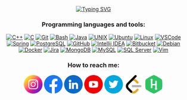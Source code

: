 <!-- ### Mert Musa Temel -->

<!-- https://github.com/DenverCoder1/readme-typing-svg -->
<p align="center">
	<a href="https://www.linkedin.com/in/mertmusatemel"><img src="https://readme-typing-svg.demolab.com?font=montserrat&size=24&pause=1000&color=BBDFC5&center=true&random=false&width=600&lines=Software+Developer+at+PiA;C%2FC%2B%2B+developer%2Flearner+at+Ecole+42;Former+automation+project+engineer;Electronics+and+Telecommunication+Engineer" alt="Typing SVG" /></a>
</p>

<h3 align="center">Programming languages and tools:</h3>
<p align="center">
	<a href="https://cplusplus.com/"> <img src="https://cdn.jsdelivr.net/gh/devicons/devicon/icons/cplusplus/cplusplus-original.svg" alt="C++" width="75"height="75"></a>
	<a href="https://www.open-std.org/jtc1/sc22/wg14/"> <img src="https://cdn.jsdelivr.net/gh/devicons/devicon/icons/c/c-original.svg" alt="C" width="75"height="75"></a>
	<a href="https://git-scm.com/"> <img src="https://cdn.jsdelivr.net/gh/devicons/devicon/icons/git/git-original.svg" alt="Git" width="75" height="75"></a>
	<a href="https://www.gnu.org/software/bash/"> <img src="https://cdn.jsdelivr.net/gh/devicons/devicon/icons/bash/bash-original.svg" alt="Bash" width="75" height="75"></a>
	<a href="https://www.java.com/"> <img src="https://cdn.jsdelivr.net/gh/devicons/devicon/icons/java/java-original.svg" alt="Java" width="75" height="75"></a>
	<a href="https://unix.org/"> <img src="https://cdn.jsdelivr.net/gh/devicons/devicon/icons/unix/unix-original.svg" alt="UNIX" width="75" height="75"></a>
	<a href="https://ubuntu.com/"> <img src="https://cdn.jsdelivr.net/gh/devicons/devicon/icons/ubuntu/ubuntu-plain.svg" alt="Ubuntu" width="75" height="75"></a>
	<a href="https://www.linux.org/"> <img src="https://cdn.jsdelivr.net/gh/devicons/devicon/icons/linux/linux-original.svg" alt="Linux" width="75" height="75"></a>
	<a href="https://code.visualstudio.com/"> <img src="https://cdn.jsdelivr.net/gh/devicons/devicon/icons/vscode/vscode-original.svg" alt="VSCode" width="75" height="75"></a>
	<a href="https://spring.io/"> <img src="https://cdn.jsdelivr.net/gh/devicons/devicon/icons/spring/spring-original.svg" alt="Spring" width="75" height="75"></a>
	<a href="https://www.postgresql.org/"> <img src="https://cdn.jsdelivr.net/gh/devicons/devicon/icons/postgresql/postgresql-original-wordmark.svg" alt="PostgreSQL" width="75" height="75"></a>
	<a href="http://github.com/"> <img src="https://cdn.jsdelivr.net/gh/devicons/devicon/icons/github/github-original-wordmark.svg" alt="GitHub" width="75" height="75"></a>
	<a href="https://www.jetbrains.com/idea/"> <img src="https://cdn.jsdelivr.net/gh/devicons/devicon/icons/intellij/intellij-original.svg" alt="Intellij IDEA" width="75" height="75"></a>
	<a href="https://bitbucket.org/"> <img src="https://cdn.jsdelivr.net/gh/devicons/devicon/icons/bitbucket/bitbucket-original.svg" alt="Bitbucket" width="75" height="75"></a>
	<a href="https://www.debian.org/"> <img src="https://cdn.jsdelivr.net/gh/devicons/devicon/icons/debian/debian-original.svg" alt="Debian" width="75" height="75"></a>
	<a href="https://www.docker.com/"> <img src="https://cdn.jsdelivr.net/gh/devicons/devicon/icons/docker/docker-original.svg" alt="Docker" width="75" height="75"></a>
	<a href="https://www.atlassian.com/software/jira"> <img src="https://cdn.jsdelivr.net/gh/devicons/devicon/icons/jira/jira-original.svg" alt="Jira" width="75" height="75"></a>
	<a href="https://www.mongodb.com/"> <img src="https://cdn.jsdelivr.net/gh/devicons/devicon/icons/mongodb/mongodb-original.svg" alt="MongoDB" width="75" height="75"></a>
	<a href="https://www.mysql.com/"> <img src="https://cdn.jsdelivr.net/gh/devicons/devicon/icons/mysql/mysql-original.svg" alt="MySQL" width="75" height="75"></a>
	<a href="https://www.microsoft.com/sql-server"> <img src="https://cdn.jsdelivr.net/gh/devicons/devicon/icons/microsoftsqlserver/microsoftsqlserver-plain.svg" alt="SQL Server" width="75" height="75"></a>
	<a href="https://www.vim.org/"> <img src="https://cdn.jsdelivr.net/gh/devicons/devicon/icons/vim/vim-plain.svg" alt="Vim" width="75" height="75"></a>
</p>

<h3 align="center">How to reach me:</h3>
<p align="center">
	<a href="https://www.instagram.com/mertmusatemel/"> <img src="https://github.com/mmtemel/mmtemel/blob/main/instagram.png?raw=true" alt="instagram.com/mertmusatemel" width="50" height="50"></a>
	<a href="https://www.facebook.com/mert.musa.temel/"> <img src="https://github.com/mmtemel/mmtemel/blob/main/facebook.png?raw=true" alt="facebook.com/mertmusatemel" width="50" height="50"></a>
	<a href="https://www.linkedin.com/in/mertmusatemel/"> <img src="https://github.com/mmtemel/mmtemel/blob/main/linkedin.png?raw=true" alt="linkedin.com/in/mertmusatemel" width="50" height="50"></a>
	<a href="https://www.youtube.com/mertmusatemel"> <img src="https://github.com/mmtemel/mmtemel/blob/main/youtube.png?raw=true" alt="youtube.com/mertmusatemel" width="50" height="50"></a>
	<a href="https://twitter.com/mertmusatemel"> <img src="https://github.com/mmtemel/mmtemel/blob/main/twitter.png?raw=true" alt="twitter.com/mertmusatemel" width="50" height="50"></a>
	<a href="https://leetcode.com/mmtemel/"> <img src="https://raw.githubusercontent.com/mmtemel/mmtemel/37be363c70a7c926cf0683d9638ff1ab87e9b891/leetcode.svg" alt="leetcode.com/mmtemel/" width="50" height="50"></a>
	<a href="https://www.hackerrank.com/mmtemel"> <img src="https://raw.githubusercontent.com/mmtemel/mmtemel/6b2614c84496ec84047ab6b031e01fefce733788/hackerrank.svg" alt="hackerrank.com/mmtemel" width="50" height="50"></a>
</p>

